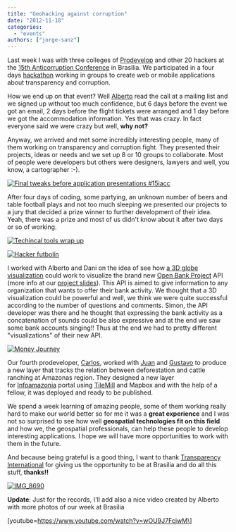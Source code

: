 ```yaml
---
title: "Geohacking against corruption"
date: "2012-11-18"
categories: 
  - "events"
authors: ["jorge-sanz"]
---
```


Last week I was with three colleges of [Prodevelop](http://www.prodevelop.es "Prodevelop") and other 20 hackers at the [15th Anticorruption Conference](http://15iacc.org/ "15 IACC") in Brasilia. We participated in a four days [hackathon](http://15iacc.org/get-involved/iacc-hackathon/) working in groups to create web or mobile applications about transparency and corruption.

How we end up on that event? Well [Alberto](http://twitter.com/alrocar) read the call at a mailing list and we signed up without too much confidence, but 6 days before the event we got an email, 2 days before the flight tickets were arranged and 1 day before we got the accommodation information. Yes that was crazy. In fact everyone said we were crazy but well, **why not?**

Anyway, we arrived and met some incredibly interesting people, many of them working on transparency and corruption fight. They presented their projects, ideas or needs and we set up 8 or 10 groups to collaborate. Most of people were developers but others were designers, lawyers and well, you know, a cartographer :-).

[![Final tweaks before application presentations #15iacc](images/8171883502_68262f5cfe.jpg)](http://www.flickr.com/photos/xurxosanz/8171883502/ "Final tweaks before application presentations #15iacc by XuRxO, on Flickr")

After four days of coding, some partying, an unknown number of beers and table football plays and not too much sleeping we presented our projects to a jury that decided a prize winner to further development of their idea. Yeah, there was a prize and most of us didn't know about it after two days or so of working.

[![Techincal tools wrap up](images/8172370475_b339886c12.jpg)](http://www.flickr.com/photos/xurxosanz/8172370475/ "Techincal tools wrap up by XuRxO, on Flickr")

[![Hacker futbolín](images/8172399486_8da4f75bea.jpg)](http://www.flickr.com/photos/xurxosanz/8172399486/ "Hacker futbolín by XuRxO, on Flickr")

I worked with Alberto and Dani on the idea of see how [a 3D globe visualization](http://geoinquietosvlc.github.com/15iacc/ "Money Journey") could work to visualize the brand new [Open Bank Project](http://openbankproject.com/) API (more info at our [project slides](http://geoinquietosvlc.github.com/15iacc/slides/)). This API is aimed to give information to any organization that wants to offer their bank activity. We thought that a 3D visualization could be powerful and well, we think we were quite successful according to the number of questions and comments. Simon, the API developer was there and he thought that expressing the bank activity as a concatenation of sounds could be also expressive and at the end we saw some bank accounts singing!! Thus at the end we had to pretty different "visualizations" of their new API.

[![Money Journey](https://a248.e.akamai.net/camo.github.com/5c25433d05d9b1b5ebd3f4f079efedc74b4ce593/687474703a2f2f67656f696e71756965746f73766c632e6769746875622e636f6d2f3135696163632f6173736574732f6d6f6e65795f6a6f75726e65792e706e67)](http://geoinquietosvlc.github.com/15iacc/ "Money Jouney")

Our fourth prodeveloper, [Carlos](http://twitter.com/carsanper), worked with [Juan](http://twitter.com/jjelosua) and [Gustavo](http://twitter.com/gufalei) to produce a new layer that tracks the relation between deforestation and cattle ranching at Amazonas region. They designed a new layer for [Infoamazonia](http://infoamazonia.org/) portal using [TileMill](http://mapbox.com/tilemill/) and Mapbox and with the help of a fellow, it was deployed and ready to be published.

We spend a week learning of amazing people, some of them working really hard to make our world better so for me it was a **great experience** and I was not so surprised to see how well **geospatial technologies fit on this field** and how we, the geospatial professionals, can help these people to develop interesting applications. I hope we will have more opportunities to work with them in the future.

And because being grateful is a good thing, I want to thank [Transparency International](http://transparency.org/) for giving us the opportunity to be at Brasilia and do all this stuff, **thanks!!**

[![IMG_8690](images/8194279404_5e5390d5e8.jpg)](http://www.flickr.com/photos/xurxosanz/8194279404/ "IMG_8690 by XuRxO, on Flickr")

**Update**: Just for the records, I'll add also a nice video created by Alberto with more photos of our week at Brasilia

\[youtube=https://www.youtube.com/watch?v=wOU9J7FcjwM\]
